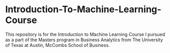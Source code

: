 # Introduction-To-Machine-Learning-Course
This repository is for the Introduction to Machine Learning Course I pursued as a part of the Masters program in Business Analytics from The University of Texas at Austin, McCombs School of Business.
